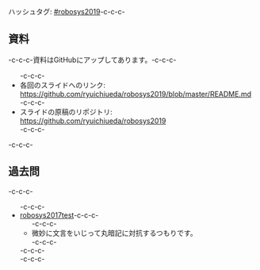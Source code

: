 ハッシュタグ: <a href="https://twitter.com/hashtag/robosys2019?f=tweets&amp;src=hash">#robosys2019</a>-c-c-c-<h2>資料</h2>-c-c-c-資料はGitHubにアップしてあります。-c-c-c-<ul>-c-c-c- 	<li>各回のスライドへのリンク: <a href="https://github.com/ryuichiueda/robosys2019/blob/master/README.md">https://github.com/ryuichiueda/robosys2019/blob/master/README.md</a></li>-c-c-c- 	<li>スライドの原稿のリポジトリ: <a href="https://github.com/ryuichiueda/robosys2019">https://github.com/ryuichiueda/robosys2019</a></li>-c-c-c-</ul>-c-c-c-<h2>過去問</h2>-c-c-c-<ul>-c-c-c- 	<li><a href="https://lab.ueda.tech/wp-content/uploads/2019/01/robosys2017test.pdf">robosys2017test</a>-c-c-c-<ul>-c-c-c- 	<li>微妙に文言をいじって丸暗記に対抗するつもりです。</li>-c-c-c-</ul>-c-c-c-</li>-c-c-c-</ul>
